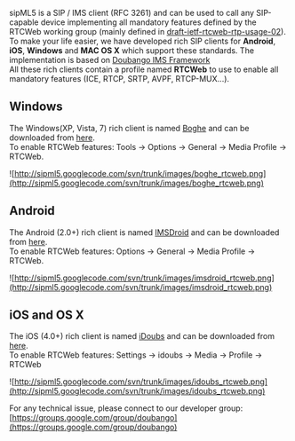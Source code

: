 sipML5 is a SIP / IMS client (RFC 3261) and can be used to call any SIP-capable device implementing all mandatory features defined by the RTCWeb working group (mainly defined in [draft-ietf-rtcweb-rtp-usage-02](http://tools.ietf.org/html/draft-ietf-rtcweb-rtp-usage-02)). <br />
To make your life easier, we have developed rich SIP clients for **Android**, **iOS**, **Windows** and **MAC OS X** which support these standards. The implementation is based on [Doubango IMS Framework](http://code.google.com/p/doubango/)<br />
All these rich clients contain a profile named **RTCWeb** to use to enable all mandatory features (ICE, RTCP, SRTP, AVPF, RTCP-MUX...).

## Windows ##
The Windows(XP, Vista, 7) rich client is named [Boghe](http://code.google.com/p/boghe/) and can be downloaded from [here](http://code.google.com/p/boghe/). <br />
To enable RTCWeb features: Tools -> Options -> General -> Media Profile -> RTCWeb.

![http://sipml5.googlecode.com/svn/trunk/images/boghe_rtcweb.png](http://sipml5.googlecode.com/svn/trunk/images/boghe_rtcweb.png)

## Android ##
The Android (2.0+) rich client is named [IMSDroid](http://code.google.com/p/imsdroid/) and can be downloaded from [here](http://code.google.com/p/imsdroid/). <br />
To enable RTCWeb features: Options -> General -> Media Profile -> RTCWeb.

![http://sipml5.googlecode.com/svn/trunk/images/imsdroid_rtcweb.png](http://sipml5.googlecode.com/svn/trunk/images/imsdroid_rtcweb.png)

## iOS and OS X ##
The iOS (4.0+) rich client is named [iDoubs](http://code.google.com/p/idoubs/) and can be downloaded from [here](http://code.google.com/p/idoubs/). <br />
To enable RTCWeb features: Settings -> idoubs -> Media -> Profile -> RTCWeb

![http://sipml5.googlecode.com/svn/trunk/images/idoubs_rtcweb.png](http://sipml5.googlecode.com/svn/trunk/images/idoubs_rtcweb.png)

For any technical issue, please connect to our developer group: [https://groups.google.com/group/doubango](https://groups.google.com/group/doubango)